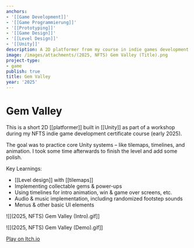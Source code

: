 ```yaml
---
anchors:
- '[[Game Development]]'
- '[[Game Programmierung]]'
- '[[Prototyping]]'
- '[[Game Design]]'
- '[[Level Design]]'
- '[[Unity]]'
description: A 2D platformer from my course in indie games development
image: /images/attachments/(2025, NFTS) Gem Valley (Title).png
project-type:
- game
publish: true
title: Gem Valley
year: '2025'
---
```


# Gem Valley

This is a short 2D [[platformer]] built in [[Unity]] as part of a workshop during my NFTS indie game development certificate course (early 2025).

The goal was to practice core Unity systems – like tilemaps, timelines, and animation. I took some time afterwards to finish the level and add some polish.

Key Learnings:

- [[Level design]] with [[tilemaps]]
- Implementing collectable gems & power-ups
- Using timelines for intro animation, win & game over screens, etc.
- Audio & music implementation, including randomized footstep sounds
- Menus & other basic UI elements

![[(2025, NFTS) Gem Valley (Intro).gif]]

![[(2025, NFTS) Gem Valley (Demo).gif]]

[Play on Itch.io](https://paultoast.itch.io/gem-valley)